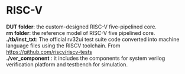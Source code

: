 # RISC-V
**DUT folder**: the custom-designed RISC-V five-pipelined core.  
**rm folder**: the reference model of RISC-V five pipelined core.  
**./tb/inst_txt**: The official rv32ui test suite code converted into machine language files using the RISCV toolchain. From https://github.com/riscv/riscv-tests  
**./ver_component** : it includes the components for system verilog verification platform and testbench for simulation.
